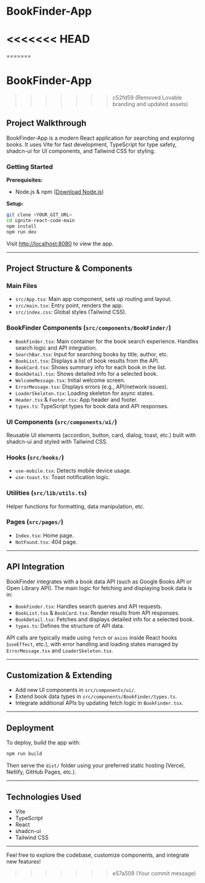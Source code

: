 
# BookFinder-App
<<<<<<< HEAD
=======
=======
# BookFinder-App
>>>>>>> c52fd59 (Removed Lovable branding and updated assets)

## Project Walkthrough

BookFinder-App is a modern React application for searching and exploring books. It uses Vite for fast development, TypeScript for type safety, shadcn-ui for UI components, and Tailwind CSS for styling.

### Getting Started

**Prerequisites:**
- Node.js & npm ([Download Node.js](https://nodejs.org/))

**Setup:**
```sh
git clone <YOUR_GIT_URL>
cd ignite-react-code-main
npm install
npm run dev
```
Visit [http://localhost:8080](http://localhost:8080) to view the app.

---

## Project Structure & Components

### Main Files
- `src/App.tsx`: Main app component, sets up routing and layout.
- `src/main.tsx`: Entry point, renders the app.
- `src/index.css`: Global styles (Tailwind CSS).

### BookFinder Components (`src/components/BookFinder/`)
- `BookFinder.tsx`: Main container for the book search experience. Handles search logic and API integration.
- `SearchBar.tsx`: Input for searching books by title, author, etc.
- `BookList.tsx`: Displays a list of book results from the API.
- `BookCard.tsx`: Shows summary info for each book in the list.
- `BookDetail.tsx`: Shows detailed info for a selected book.
- `WelcomeMessage.tsx`: Initial welcome screen.
- `ErrorMessage.tsx`: Displays errors (e.g., API/network issues).
- `LoaderSkeleton.tsx`: Loading skeleton for async states.
- `Header.tsx` & `Footer.tsx`: App header and footer.
- `types.ts`: TypeScript types for book data and API responses.

### UI Components (`src/components/ui/`)
Reusable UI elements (accordion, button, card, dialog, toast, etc.) built with shadcn-ui and styled with Tailwind CSS.

### Hooks (`src/hooks/`)
- `use-mobile.tsx`: Detects mobile device usage.
- `use-toast.ts`: Toast notification logic.

### Utilities (`src/lib/utils.ts`)
Helper functions for formatting, data manipulation, etc.

### Pages (`src/pages/`)
- `Index.tsx`: Home page.
- `NotFound.tsx`: 404 page.

---

## API Integration

BookFinder integrates with a book data API (such as Google Books API or Open Library API). The main logic for fetching and displaying book data is in:
- `BookFinder.tsx`: Handles search queries and API requests.
- `BookList.tsx` & `BookCard.tsx`: Render results from API responses.
- `BookDetail.tsx`: Fetches and displays detailed info for a selected book.
- `types.ts`: Defines the structure of API data.

API calls are typically made using `fetch` or `axios` inside React hooks (`useEffect`, etc.), with error handling and loading states managed by `ErrorMessage.tsx` and `LoaderSkeleton.tsx`.

---

## Customization & Extending

- Add new UI components in `src/components/ui/`.
- Extend book data types in `src/components/BookFinder/types.ts`.
- Integrate additional APIs by updating fetch logic in `BookFinder.tsx`.

---

## Deployment

To deploy, build the app with:
```sh
npm run build
```
Then serve the `dist/` folder using your preferred static hosting (Vercel, Netlify, GitHub Pages, etc.).

---

## Technologies Used
- Vite
- TypeScript
- React
- shadcn-ui
- Tailwind CSS

---
Feel free to explore the codebase, customize components, and integrate new features!
>>>>>>> e57a509 (Your commit message)
